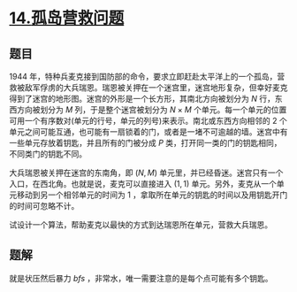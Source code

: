 # [$14.$孤岛营救问题](https://www.luogu.org/problemnew/show/P4011)

## 题目

$1944$ 年，特种兵麦克接到国防部的命令，要求立即赶赴太平洋上的一个孤岛，营救被敌军俘虏的大兵瑞恩。瑞恩被关押在一个迷宫里，迷宫地形复杂，但幸好麦克得到了迷宫的地形图。迷宫的外形是一个长方形，其南北方向被划分为 $N$ 行，东西方向被划分为 $M$ 列，于是整个迷宫被划分为 $N\times M$ 个单元。每一个单元的位置可用一个有序数对(单元的行号，单元的列号)来表示。南北或东西方向相邻的 $2$ 个单元之间可能互通，也可能有一扇锁着的门，或者是一堵不可逾越的墙。迷宫中有一些单元存放着钥匙，并且所有的门被分成 $P$ 类，打开同一类的门的钥匙相同，不同类门的钥匙不同。

大兵瑞恩被关押在迷宫的东南角，即 $(N,M)$ 单元里，并已经昏迷。迷宫只有一个入口，在西北角。也就是说，麦克可以直接进入 $(1,1)$ 单元。另外，麦克从一个单元移动到另一个相邻单元的时间为 $1$ ，拿取所在单元的钥匙的时间以及用钥匙开门的时间可忽略不计。

试设计一个算法，帮助麦克以最快的方式到达瑞恩所在单元，营救大兵瑞恩。

## 题解

就是状压然后暴力 $bfs$ ，非常水，唯一需要注意的是每个点可能有多个钥匙。